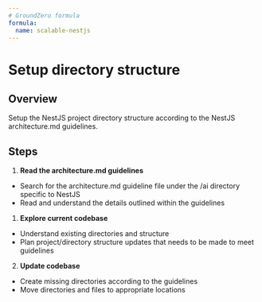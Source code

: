 ```yaml
---
# GroundZero formula
formula:
  name: scalable-nestjs
---
```


# Setup directory structure

## Overview
Setup the NestJS project directory structure according to the NestJS architecture.md guidelines.

## Steps
1. **Read the architecture.md guidelines**
  - Search for the architecture.md guideline file under the /ai directory specific to NestJS
  - Read and understand the details outlined within the guidelines
1. **Explore current codebase**
  - Understand existing directories and structure
  - Plan project/directory structure updates that needs to be made to meet guidelines
2. **Update codebase**
  - Create missing directories according to the guidelines
  - Move directories and files to appropriate locations
